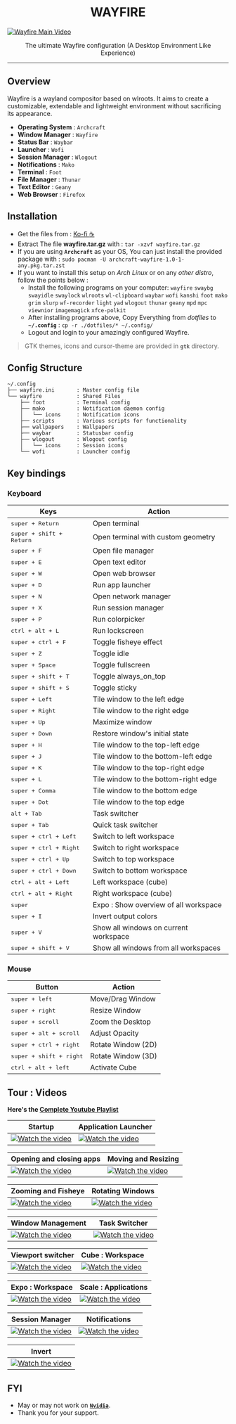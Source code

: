 <h1 align="center">WAYFIRE</h1>

[![Wayfire Main Video](https://img.youtube.com/vi/PXEerGOE8hc/maxresdefault.jpg)](https://youtu.be/PXEerGOE8hc)

<p align="center">The ultimate Wayfire configuration (A Desktop Environment Like Experience)</p>

---

## Overview

Wayfire is a wayland compositor based on wlroots. It aims to create a customizable, extendable and lightweight environment without sacrificing its appearance.

- **Operating System** : `Archcraft`
- **Window Manager** : `Wayfire`
- **Status Bar** : `Waybar`
- **Launcher** : `Wofi`
- **Session Manager** : `Wlogout`
- **Notifications** : `Mako`
- **Terminal** : `Foot`
- **File Manager** : `Thunar`
- **Text Editor** : `Geany`
- **Web Browser** : `Firefox`

## Installation
- Get the files from : [Ko-fi :coffee:](https://ko-fi.com/s/f379e986f4)
- Extract The file **wayfire.tar.gz** with : `tar -xzvf wayfire.tar.gz`
- If you are using **`Archcraft`** as your OS, You can just install the provided package with : `sudo pacman -U archcraft-wayfire-1.0-1-any.pkg.tar.zst`
- If you want to install this setup on _Arch Linux_ or on any _other distro_, follow the points below :
  - Install the following programs on your computer: `wayfire` `swaybg` `swayidle` `swaylock` `wlroots` `wl-clipboard` `waybar` `wofi`  `kanshi` `foot` `mako` `grim` `slurp` `wf-recorder` `light` `yad` `wlogout` `thunar` `geany` `mpd` `mpc` `viewnior` `imagemagick` `xfce-polkit`
  - After installing programs above, Copy Everything from _dotfiles_ to **`~/.config`** : `cp -r ./dotfiles/* ~/.config/` 
  - Logout and login to your amazingly configured Wayfire.

> GTK themes, icons and cursor-theme are provided in **`gtk`** directory.

## Config Structure
```
~/.config
├── wayfire.ini       : Master config file
└── wayfire           : Shared Files
    ├── foot          : Terminal config
    ├── mako          : Notification daemon config
    │   └── icons     : Notification icons
    ├── scripts       : Various scripts for functionality
    ├── wallpapers    : Wallpapers
    ├── waybar        : Statusbar config
    ├── wlogout       : Wlogout config
    │   └── icons     : Session icons
    └── wofi          : Launcher config
```

## Key bindings

### Keyboard
| Keys | Action |
| --- | --- |
| <kbd>super + Return</kbd> | Open terminal |
| <kbd>super + shift + Return</kbd> | Open terminal with custom geometry |
| <kbd>super + F</kbd> | Open file manager |
| <kbd>super + E</kbd> | Open text editor |
| <kbd>super + W</kbd> | Open web browser|
| <kbd>super + D</kbd> | Run app launcher |
| <kbd>super + N</kbd> | Open network manager |
| <kbd>super + X</kbd> | Run session manager |
| <kbd>super + P</kbd> | Run colorpicker |
| <kbd>ctrl + alt + L</kbd> | Run lockscreen |
| <kbd>super + ctrl + F</kbd> | Toggle fisheye effect |
| <kbd>super + Z</kbd> | Toggle idle |
| <kbd>super + Space</kbd> | Toggle fullscreen |
| <kbd>super + shift + T</kbd> | Toggle always_on_top |
| <kbd>super + shift + S</kbd> | Toggle sticky|
| <kbd>super + Left</kbd> | Tile window to the left edge |
| <kbd>super + Right</kbd> | Tile window to the right edge |
| <kbd>super + Up</kbd> | Maximize window |
| <kbd>super + Down</kbd> | Restore window's initial state |
| <kbd>super + H</kbd> | Tile window to the top-left edge |
| <kbd>super + J</kbd> | Tile window to the bottom-left edge |
| <kbd>super + K</kbd> | Tile window to the top-right edge |
| <kbd>super + L</kbd> | Tile window to the bottom-right edge |
| <kbd>super + Comma</kbd> | Tile window to the bottom edge |
| <kbd>super + Dot</kbd> | Tile window to the top edge |
| <kbd>alt + Tab</kbd> | Task switcher |
| <kbd>super + Tab</kbd> | Quick task switcher |
| <kbd>super + ctrl + Left</kbd> | Switch to left workspace |
| <kbd>super + ctrl + Right</kbd> | Switch to right workspace |
| <kbd>super + ctrl + Up</kbd> | Switch to top workspace |
| <kbd>super + ctrl + Down</kbd> | Switch to bottom workspace |
| <kbd>ctrl + alt + Left</kbd> | Left workspace (cube) |
| <kbd>ctrl + alt + Right</kbd> | Right workspace (cube) |
| <kbd>super</kbd> | Expo : Show overview of all workspace |
| <kbd>super + I</kbd> | Invert output colors |
| <kbd>super + V</kbd> | Show all windows on current workspace |
| <kbd>super + shift + V</kbd> | Show all windows from all workspaces |

### Mouse
| Button | Action |
| --- | --- |
| <kbd>super + left</kbd> | Move/Drag Window |
| <kbd>super + right</kbd> | Resize Window |
| <kbd>super + scroll</kbd> | Zoom the Desktop |
| <kbd>super + alt + scroll</kbd> | Adjust Opacity |
| <kbd>super + ctrl + right</kbd> | Rotate Window (2D) |
| <kbd>super + shift + right</kbd> | Rotate Window (3D) |
| <kbd>ctrl + alt + left</kbd> | Activate Cube |

## Tour : Videos

**Here's the [Complete Youtube Playlist](https://youtube.com/playlist?list=PLXH9dADRlWHYk_5Boqiu7L3HcLVC83TWU)**

| Startup | Application Launcher |
| --- | --- |
|[![Watch the video](https://img.youtube.com/vi/rb7esBfdYvA/maxresdefault.jpg)](https://youtu.be/rb7esBfdYvA)|[![Watch the video](https://img.youtube.com/vi/3KT9lZd6tuQ/maxresdefault.jpg)](https://youtu.be/3KT9lZd6tuQ)|

| Opening and closing apps | Moving and Resizing |
| --- | --- |
|[![Watch the video](https://img.youtube.com/vi/qdLq9SHcKuA/maxresdefault.jpg)](https://youtu.be/qdLq9SHcKuA)|[![Watch the video](https://img.youtube.com/vi/Bt9uFceTRVw/maxresdefault.jpg)](https://youtu.be/Bt9uFceTRVw)|

| Zooming and Fisheye | Rotating Windows |
| --- | --- |
|[![Watch the video](https://img.youtube.com/vi/D8prWw1av2Q/maxresdefault.jpg)](https://youtu.be/D8prWw1av2Q)|[![Watch the video](https://img.youtube.com/vi/Bv7Zx-BDC7M/maxresdefault.jpg)](https://youtu.be/Bv7Zx-BDC7M)|

| Window Management | Task Switcher |
| --- | --- |
|[![Watch the video](https://img.youtube.com/vi/qRJ2IG_UqV8/maxresdefault.jpg)](https://youtu.be/qRJ2IG_UqV8)|[![Watch the video](https://img.youtube.com/vi/SbvYeLsk4o0/maxresdefault.jpg)](https://youtu.be/SbvYeLsk4o0)|

| Viewport switcher | Cube : Workspace |
| --- | --- |
|[![Watch the video](https://img.youtube.com/vi/wUHCLc_o1r0/maxresdefault.jpg)](https://youtu.be/wUHCLc_o1r0)|[![Watch the video](https://img.youtube.com/vi/z4jJZMc4rZc/maxresdefault.jpg)](https://youtu.be/z4jJZMc4rZc)|

| Expo : Workspace | Scale : Applications |
| --- | --- |
|[![Watch the video](https://img.youtube.com/vi/P_3-DKxfzDY/maxresdefault.jpg)](https://youtu.be/P_3-DKxfzDY)|[![Watch the video](https://img.youtube.com/vi/56nkD4zIj30/maxresdefault.jpg)](https://youtu.be/56nkD4zIj30)|

| Session Manager | Notifications |
| --- | --- |
|[![Watch the video](https://img.youtube.com/vi/RxMXymcozXo/maxresdefault.jpg)](https://youtu.be/RxMXymcozXo)|[![Watch the video](https://img.youtube.com/vi/7lVr7jjXXT4/maxresdefault.jpg)](https://youtu.be/7lVr7jjXXT4)|

| Invert |
| --- |
|[![Watch the video](https://img.youtube.com/vi/LuBZHFAkWWo/maxresdefault.jpg)](https://youtu.be/LuBZHFAkWWo)|

## FYI
- May or may not work on [**`Nvidia`**](https://wiki.archlinux.org/title/wayland#Requirements).
- Thank you for your support.
